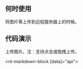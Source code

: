 
## 何时使用

将图片等上传到远程服务器上的时候。

## 代码演示

<div class="grid-x grid-margin-x">
  <div class="medium-6 large-6 cell">
    <nt-example>
      <nt-example-showcase>
        <example-picture-basic></example-picture-basic>
      </nt-example-showcase>
      <nt-example-legend title="基本">上传图片。注：支持点击或拖拽上传。</nt-example-legend>
      <nt-example-code [code]="basicCode"></nt-example-code>
    </nt-example>
  </div>
</div>

<nt-markdown-block [data]="api"></nt-markdown-block>
